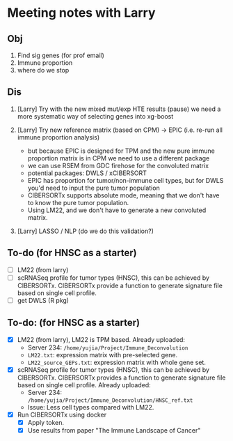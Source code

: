 # Meeting notes with Larry

## Obj

1. Find sig genes (for prof email)
2. Immune proportion
3. where do we stop

## Dis

1. [Larry] Try with the new mixed mut/exp HTE results (pause) we need a more systematic way of selecting genes into xg-boost
2. [Larry] Try new reference matrix (based on CPM) -> EPIC (i.e. re-run all immune proportion analysis)
    - but because EPIC is designed for TPM and the new pure immune proportion matrix is in CPM we need to use a different package
    - we can use RSEM from GDC firehose for the convoluted matrix
    - potential packages: DWLS / xCIBERSORT
    - EPIC has proportion for tumor/non-immune cell types, but for  DWLS you'd need to input the pure tumor population
    - CIBERSORTx supports absolute mode, meaning that we don't have to know the pure tumor population. 
    - Using LM22, and we don't have to generate a new convoluted matrix.

3. [Larry] LASSO / NLP (do we do this validation?)

## To-do (for HNSC as a starter)

- [ ] LM22 (from larry)
- [ ] scRNASeq profile for tumor types (HNSC), this can be achieved by CIBERSORTx. CIBERSORTx provide a function to generate signature file based on single cell profile.
- [ ] get DWLS (R pkg)
## To-do: (for HNSC as a starter)
- [x] LM22 (from larry), LM22 is TPM based. 
    Already uploaded:
    * Server 234: `/home/yujia/Project/Immune_Deconvolution`
    * `LM22.txt`: expression matrix with pre-selected gene.
    * `LM22_source_GEPs.txt`: expression matrix with whole gene set.
- [x] scRNASeq profile for tumor types (HNSC), this can be achieved by CIBERSORTx. CIBERSORTx provides a function to generate signature file based on single cell profile.
    Already uploaded:
    * Server 234: `/home/yujia/Project/Immune_Deconvolution/HNSC_ref.txt`
    * Issue: Less cell types compared with LM22.
- [x] Run CIBERSORTx using docker
  - [x] Apply token. 
  - [x] Use results from paper "The Immune Landscape of Cancer"
